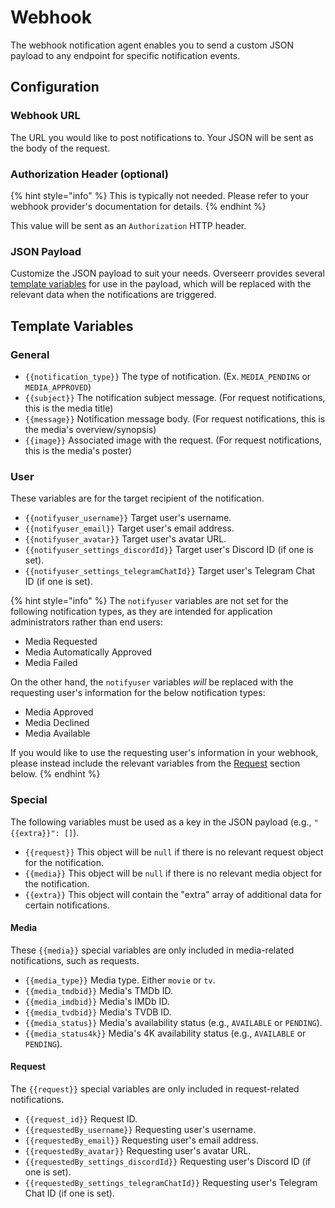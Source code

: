 # Webhook

The webhook notification agent enables you to send a custom JSON payload to any endpoint for specific notification events.

## Configuration

### Webhook URL

The URL you would like to post notifications to. Your JSON will be sent as the body of the request.

### Authorization Header (optional)

{% hint style="info" %}
This is typically not needed. Please refer to your webhook provider's documentation for details.
{% endhint %}

This value will be sent as an `Authorization` HTTP header.

### JSON Payload

Customize the JSON payload to suit your needs. Overseerr provides several [template variables](./webhooks.md#template-variables) for use in the payload, which will be replaced with the relevant data when the notifications are triggered.

## Template Variables

### General

- `{{notification_type}}` The type of notification. (Ex. `MEDIA_PENDING` or `MEDIA_APPROVED`)
- `{{subject}}` The notification subject message. (For request notifications, this is the media title)
- `{{message}}` Notification message body. (For request notifications, this is the media's overview/synopsis)
- `{{image}}` Associated image with the request. (For request notifications, this is the media's poster)

### User

These variables are for the target recipient of the notification.

- `{{notifyuser_username}}` Target user's username.
- `{{notifyuser_email}}` Target user's email address.
- `{{notifyuser_avatar}}` Target user's avatar URL.
- `{{notifyuser_settings_discordId}}` Target user's Discord ID (if one is set).
- `{{notifyuser_settings_telegramChatId}}` Target user's Telegram Chat ID (if one is set).

{% hint style="info" %}
The `notifyuser` variables are not set for the following notification types, as they are intended for application administrators rather than end users:

- Media Requested
- Media Automatically Approved
- Media Failed

On the other hand, the `notifyuser` variables _will_ be replaced with the requesting user's information for the below notification types:

- Media Approved
- Media Declined
- Media Available

If you would like to use the requesting user's information in your webhook, please instead include the relevant variables from the [Request](#request) section below.
{% endhint %}

### Special

The following variables must be used as a key in the JSON payload (e.g., `"{{extra}}": []`).

- `{{request}}` This object will be `null` if there is no relevant request object for the notification.
- `{{media}}` This object will be `null` if there is no relevant media object for the notification.
- `{{extra}}` This object will contain the "extra" array of additional data for certain notifications.

#### Media

These `{{media}}` special variables are only included in media-related notifications, such as requests.

- `{{media_type}}` Media type. Either `movie` or `tv`.
- `{{media_tmdbid}}` Media's TMDb ID.
- `{{media_imdbid}}` Media's IMDb ID.
- `{{media_tvdbid}}` Media's TVDB ID.
- `{{media_status}}` Media's availability status (e.g., `AVAILABLE` or `PENDING`).
- `{{media_status4k}}` Media's 4K availability status (e.g., `AVAILABLE` or `PENDING`).

#### Request

The `{{request}}` special variables are only included in request-related notifications.

- `{{request_id}}` Request ID.
- `{{requestedBy_username}}` Requesting user's username.
- `{{requestedBy_email}}` Requesting user's email address.
- `{{requestedBy_avatar}}` Requesting user's avatar URL.
- `{{requestedBy_settings_discordId}}` Requesting user's Discord ID (if one is set).
- `{{requestedBy_settings_telegramChatId}}` Requesting user's Telegram Chat ID (if one is set).
